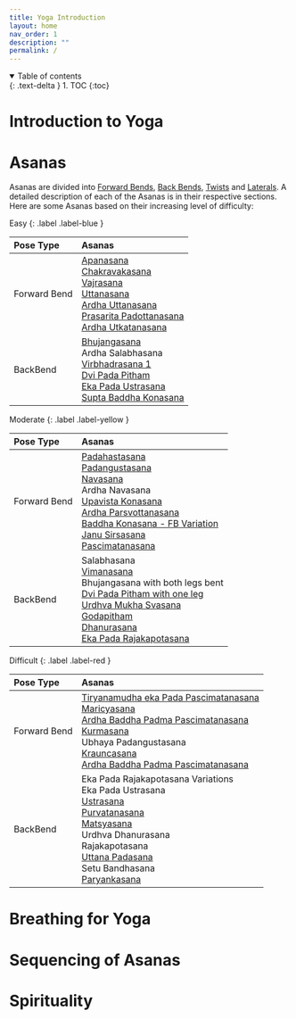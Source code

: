 ```yaml
---
title: Yoga Introduction
layout: home
nav_order: 1
description: ""
permalink: /
---
```


<details open markdown="block">
  <summary>
    Table of contents
  </summary>
  {: .text-delta }
1. TOC
{:toc}
</details>

# Introduction to Yoga

# Asanas
Asanas are divided into [Forward Bends](), [Back Bends](), [Twists]() and [Laterals](). A detailed description of each of the Asanas is in their respective sections. 
Here are some Asanas based on their increasing level of difficulty: 

Easy
{: .label .label-blue }

| Pose Type         | Asanas |
|:------------------|:------|
| Forward Bend      | [Apanasana](/yoga/docs/asanas/forward-bends/apanasana/) <br> [Chakravakasana](/yoga/docs/asanas/forward-bends/chakravakasana) <br> [Vajrasana](/yoga/docs/asanas/forward-bends/vajrasana) <br> [Uttanasana](/yoga/docs/asanas/forward-bends/uttanasana) <br> [Ardha Uttanasana](/yoga/docs/asanas/forward-bends/ardha-uttanasana) <br> [Prasarita Padottanasana](/yoga/docs/asanas/forward-bends/prasarita-padottanasana) <br> [Ardha Utkatanasana](/yoga/docs/asanas/forward-bends/ardha-utkatanasana)|
| BackBend          | [Bhujangasana](/yoga/docs/asanas/back-bends/bhujangasana/) <br> Ardha Salabhasana <br> [Virbhadrasana 1](/yoga/docs/asanas/back-bends/virbhadrasana/) <br> [Dvi Pada Pitham](/yoga/docs/asanas/back-bends/dvi-pada-pitham/) <br> [Eka Pada Ustrasana]() <br> [Supta Baddha Konasana](/yoga/docs/asanas/back-bends/supta-baddhha-konasana/)|

Moderate
{: .label .label-yellow }

| Pose Type         | Asanas |
|:------------------|:------|
| Forward Bend      | [Padahastasana](/yoga/docs/asanas/forward-bends/padahastasana/) <br> [Padangustasana](/yoga/docs/asanas/forward-bends/padangustasana/) <br> [Navasana](/yoga/docs/asanas/forward-bends/navasana/) <br> Ardha Navasana <br> [Upavista Konasana](/yoga/docs/asanas/forward-bends/upavista-konasana/) <br> [Ardha Parsvottanasana](/yoga/docs/asanas/forward-bends/ardha-parsvottanasana/) <br> [Baddha Konasana - FB Variation](/yoga/docs/asanas/forward-bends/baddha-konasana/) <br> [Janu Sirsasana](/yoga/docs/asanas/forward-bends/janu-sirsasana/) <br> [Pascimatanasana](/yoga/docs/asanas/forward-bends/pascimatanasana/)|
| BackBend          | Salabhasana <br> [Vimanasana](/yoga/docs/asanas/back-bends/vimanasana/) <br>  Bhujangasana with both legs bent <br>  [Dvi Pada Pitham with one leg]() <br>  [Urdhva Mukha Svasana](/yoga/docs/asanas/back-bends/urdhva-mukha-svanasana/) <br>  [Godapitham](/yoga/docs/asanas/back-bends/godapitham/) <br>  [Dhanurasana](/yoga/docs/asanas/back-bends/dhanurasana/) <br>  [Eka Pada Rajakapotasana](/yoga/docs/asanas/back-bends/eka-pada-rajakapotanasana/)  |

Difficult
{: .label .label-red }

| Pose Type         | Asanas |
|:------------------|:------|
| Forward Bend      | [Tiryanamudha eka Pada Pascimatanasana](/yoga/docs/asanas/forward-bends/tiryanamudha-ek-pada-pascimatanasana/) <br>  [Maricyasana](/yoga/docs/asanas/forward-bends/maricyasana/) <br>  [Ardha Baddha Padma Pascimatanasana](/yoga/docs/asanas/forward-bends/ardha-padma-pascimatanasana/) <br>  [Kurmasana](/yoga/docs/asanas/forward-bends/kurmasana/) <br>  Ubhaya Padangustasana <br>  [Krauncasana](/yoga/docs/asanas/forward-bends/krauncasana/) <br>  [Ardha Baddha Padma Pascimatanasana](/yoga/docs/asanas/forward-bends/ardha-padma-pascimatanasana/)  |
| BackBend          | Eka Pada Rajakapotasana Variations <br>  Eka Pada Ustrasana <br>  [Ustrasana](/yoga/docs/asanas/back-bends/ustrasana/) <br>  [Purvatanasana](/yoga/docs/asanas/back-bends/purvatanasana/) <br>  [Matsyasana](/yoga/docs/asanas/back-bends/mastyasana/) <br>  Urdhva Dhanurasana <br>  Rajakapotasana <br>  [Uttana Padasana](/yoga/docs/asanas/back-bends/uttana-padasana/) <br>  Setu Bandhasana <br>  [Paryankasana](/yoga/docs/asanas/back-bends/paryankasana/)|

# Breathing for Yoga

# Sequencing of Asanas 

# Spirituality


